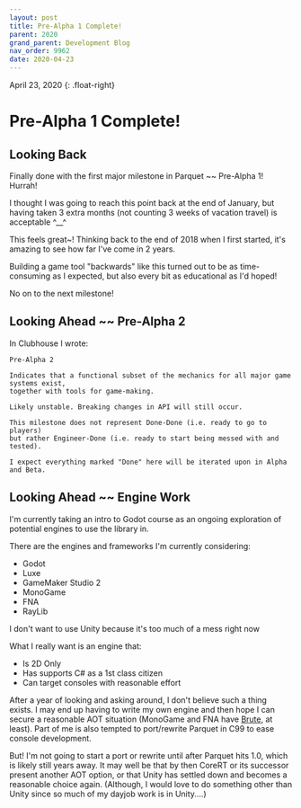 ```yaml
---
layout: post
title: Pre-Alpha 1 Complete!
parent: 2020
grand_parent: Development Blog
nav_order: 9962
date: 2020-04-23
---
```

April 23, 2020
{: .float-right}

# Pre-Alpha 1 Complete!

## Looking Back

Finally done with the first major milestone in Parquet ~~ Pre-Alpha 1!  Hurrah!

I thought I was going to reach this point back at the end of January, but having taken 3 extra months (not counting 3 weeks of vacation travel) is acceptable  ^__^

This feels great~!  Thinking back to the end of 2018 when I first started, it's amazing to see how far I've come in 2 years.

Building a game tool "backwards" like this turned out to be as time-consuming as I expected, but also every bit as educational as I'd hoped!

No on to the next milestone!

## Looking Ahead ~~ Pre-Alpha 2

In Clubhouse I wrote:

    Pre-Alpha 2

    Indicates that a functional subset of the mechanics for all major game systems exist,
    together with tools for game-making.

    Likely unstable. Breaking changes in API will still occur.

    This milestone does not represent Done-Done (i.e. ready to go to players)
    but rather Engineer-Done (i.e. ready to start being messed with and tested).

    I expect everything marked "Done" here will be iterated upon in Alpha and Beta.

## Looking Ahead ~~ Engine Work

I'm currently taking an intro to Godot course as an ongoing exploration of potential engines to use the library in.

There are the engines and frameworks I'm currently considering:

- Godot
- Luxe
- GameMaker Studio 2
- MonoGame
- FNA
- RayLib

I don't want to use Unity because it's too much of a mess right now

What I really want is an engine that:

- Is 2D Only
- Has supports C# as a 1st class citizen
- Can target consoles with reasonable effort

After a year of looking and asking around, I don't believe such a thing exists.
I may end up having to write my own engine and then hope I can secure a reasonable AOT situation (MonoGame and FNA have [Brute](http://brute.rocks/), at least).
Part of me is also tempted to port/rewrite Parquet in C99 to ease console development.

But!  I'm not going to start a port or rewrite until after Parquet hits 1.0, which is likely still years away.
It may well be that by then CoreRT or its successor present another AOT option, or that Unity has settled down and becomes a reasonable choice again.
(Although, I would love to do something other than Unity since so much of my dayjob work is in Unity....)
